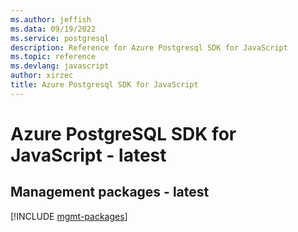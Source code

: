 ```yaml
---
ms.author: jeffish
ms.data: 09/19/2022
ms.service: postgresql
description: Reference for Azure Postgresql SDK for JavaScript
ms.topic: reference
ms.devlang: javascript
author: xirzec
title: Azure Postgresql SDK for JavaScript
---
```

# Azure PostgreSQL SDK for JavaScript - latest

## Management packages - latest
[!INCLUDE [mgmt-packages](postgresql-mgmt-index.md)]